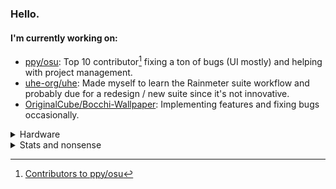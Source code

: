### Hello.

#### I'm currently working on:

- [ppy/osu](https://github.com/ppy/osu): Top 10 contributor[^1] fixing a ton of bugs (UI mostly) and helping with project management.
- [uhe-org/uhe](https://github.com/uhe-org/uhe): Made myself to learn the Rainmeter suite workflow and probably due for a redesign / new suite since it's not innovative.
- [OriginalCube/Bocchi-Wallpaper](https://github.com/OriginalCube/Bocchi-Wallpaper): Implementing features and fixing bugs occasionally.

<details>
<summary>Hardware</summary>

- MacBook Air M1 (16 GB RAM / 512 GB SSD)
- Pixel 6a

</details>

<details>
<summary>Stats and nonsense</summary>

#### I'm familiar with:

![C#](https://img.shields.io/badge/c%23-%23239120.svg?style=for-the-badge&logo=csharp&logoColor=white) ![Python](https://img.shields.io/badge/python-3670A0?style=for-the-badge&logo=python&logoColor=ffdd54) ![Lua](https://img.shields.io/badge/lua-%232C2D72.svg?style=for-the-badge&logo=lua&logoColor=white) ![Java](https://img.shields.io/badge/java-%23ED8B00.svg?style=for-the-badge&logo=openjdk&logoColor=white)

![Rider](https://img.shields.io/badge/Rider-000000.svg?style=for-the-badge&logo=Rider&logoColor=white&color=black&labelColor=crimson) ![Visual Studio Code](https://img.shields.io/badge/Visual%20Studio%20Code-0078d7.svg?style=for-the-badge&logo=visual-studio-code&logoColor=white)

[![Joehuu's GitHub stats](https://github-readme-stats.vercel.app/api?username=Joehuu&theme=github_dark&show_icons=true&title_color=a78f48&icon_color=a78f48&border_color=a78f48)](https://github.com/anuraghazra/github-readme-stats)

[![Top Langs](https://github-readme-stats.vercel.app/api/top-langs/?username=Joehuu&layout=compact&theme=github_dark&title_color=a78f48&border_color=a78f48)](https://github.com/anuraghazra/github-readme-stats)

[![Joehu's WakaTime stats](https://github-readme-stats.vercel.app/api/wakatime?username=Joehu&layout=compact&theme=github_dark&title_color=a78f48&border_color=a78f48)](https://github.com/anuraghazra/github-readme-stats)

[![GitHub Streak](http://github-readme-streak-stats.herokuapp.com?user=Joehuu&theme=github-dark&border=a78f48&stroke=a78f48&dates=a78f48&ring=a78f48&fire=a78f48)](https://git.io/streak-stats)

[![trophy](https://github-profile-trophy.vercel.app/?username=Joehuu&theme=onestar)](https://github.com/ryo-ma/github-profile-trophy)

[![@joehu's Holopin board](https://holopin.me/joehu)](https://holopin.io/@joehu)

</details>

[^1]: [Contributors to ppy/osu](https://github.com/ppy/osu/graphs/contributors)
